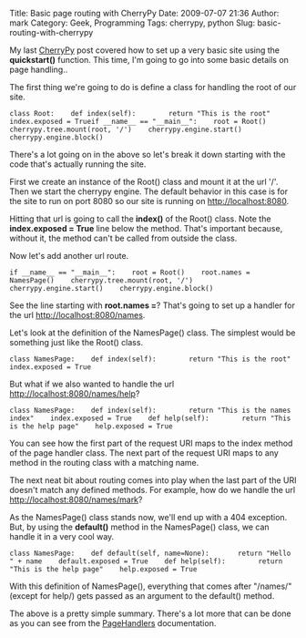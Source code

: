 Title: Basic page routing with CherryPy
Date: 2009-07-07 21:36
Author: mark
Category: Geek, Programming
Tags: cherrypy, python
Slug: basic-routing-with-cherrypy

My last [CherryPy][] post covered how to set up a very basic site using
the **quickstart()** function. This time, I'm going to go into some
basic details on page handling..

The first thing we're going to do is define a class for handling the
root of our site.


~~~~ {.python name="code"}
class Root:    def index(self):        return "This is the root"    index.exposed = Trueif __name__ == "__main__":    root = Root()    cherrypy.tree.mount(root, '/')    cherrypy.engine.start()    cherrypy.engine.block()
~~~~



There's a lot going on in the above so let's break it down starting with
the code that's actually running the site.

First we create an instance of the Root() class and mount it at the url
'/'. Then we start the cherrypy engine. The default behavior in this
case is for the site to run on port 8080 so our site is running on
[http://localhost:8080][].

Hitting that url is going to call the **index()** of the Root() class.
Note the **index.exposed = True** line below the method. That's
important because, without it, the method can't be called from outside
the class.

Now let's add another url route.


~~~~ {.python name="code"}
if __name__ == "__main__":    root = Root()    root.names = NamesPage()    cherrypy.tree.mount(root, '/')    cherrypy.engine.start()    cherrypy.engine.block()
~~~~



See the line starting with **root.names =**? That's going to set up a
handler for the url [http://localhost:8080/names][].

Let's look at the definition of the NamesPage() class. The simplest
would be something just like the Root() class.


~~~~ {.python name="code"}
class NamesPage:    def index(self):        return "This is the root"    index.exposed = True
~~~~



But what if we also wanted to handle the url
[http://localhost:8080/names/help][]?


~~~~ {.python name="code"}
class NamesPage:    def index(self):        return "This is the names index"    index.exposed = True    def help(self):        return "This is the help page"    help.exposed = True
~~~~



You can see how the first part of the request URI maps to the index
method of the page handler class. The next part of the request URI maps
to any method in the routing class with a matching name.

The next neat bit about routing comes into play when the last part of
the URI doesn't match any defined methods. For example, how do we handle
the url [http://localhost:8080/names/mark][]?

As the NamesPage() class stands now, we'll end up with a 404 exception.
But, by using the **default()** method in the NamesPage() class, we can
handle it in a very cool way.


~~~~ {.python name="code"}
class NamesPage:    def default(self, name=None):       return "Hello " + name    default.exposed = True    def help(self):        return "This is the help page"    help.exposed = True
~~~~



With this definition of NamesPage(), everything that comes after
"/names/" (except for help/) gets passed as an argument to the default()
method.

The above is a pretty simple summary. There's a lot more that can be
done as you can see from the [PageHandlers][] documentation.

  [CherryPy]: http://mark.biek.org/blog/2009/06/getting-started-with-cherrypy/
  [http://localhost:8080]: http://localhost:8080/
  [http://localhost:8080/names]: http://localhost:8080/names
  [http://localhost:8080/names/help]: http://localhost:8080/names/help
  [http://localhost:8080/names/mark]: http://localhost:8080/names/mark
  [PageHandlers]: http://www.cherrypy.org/wiki/PageHandlers
